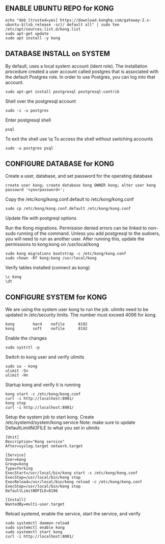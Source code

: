 ## ENABLE UBUNTU REPO for KONG
```
echo "deb [trusted=yes] https://download.konghq.com/gateway-2.x-ubuntu-$(lsb_release -sc)/ default all" | sudo tee /etc/apt/sources.list.d/kong.list 
sudo apt-get update
sudo apt install -y kong
```

## DATABASE INSTALL on SYSTEM

By default, uses a local system account (ident role).  The installation procedure created a user account called postgres that is associated with the default Postgres role. In order to use Postgres, you can log into that account.
```
sudo apt-get install postgresql postgresql-contrib
```

Shell over the postgresql account
```
sudo -i -u postgres
```

Enter postgresql shell
```
psql
```

To exit the shell use \q
To access the shell without switching accounts
```
sudo -u postgres psql
```

## CONFIGURE DATABASE for KONG

Create a user, database, and set password for the operating database
```
create user kong; create database kong OWNER kong; alter user kong passowrd '<yourpassword>';
```

Copy the /etc/kong/kong.conf.default to /etc/kong/kong.conf
```
sudo cp /etc/kong/kong.conf.default /etc/kong/kong.conf
```
Update file with postgreql options

Run the Kong migrations.  Permission denied errors can be linked to non-sudo running of the command.  Unless you add postgresql to the sudoers, you will need to run as another user.
After running this, update the permissions to kong:kong on /usr/local/kong

```
sudo kong migrations bootstrap -c /etc/kong/kong.conf
sudo chown -Rf kong:kong /usr/local/kong
```

Verify tables installed (connect as kong)
```
\c kong
\dt
```

## CONFIGURE SYSTEM for KONG

We are using the system user kong to run the job.  ulimits need to be updated in /etc/security limits.  The number must exceed 4096 for kong.
```
kong		hard	nofile		8192
kong		soft	nofile		8192
```

Enable the changes
```
sudo systctl -p
```

Switch to kong user and verify ulimits
```
sudo su - kong
ulimit -Sn
ulimit -Hn
```

Startup kong and verify it is running
```
kong start -c /etc/kong/kong.conf
curl -i http://localhost:8001/
kong stop
curl -i http://localhost:8001/
```

Setup the system job to start kong.  Create /etc/systemd/system/kong.service
Note: make sure to update DefaultLimitNOFILE to what you set in ulimits
```
[Unit]
Description="Kong service"
After=syslog.target network.target

[Service]
User=kong
Group=kong
Type=forking
ExecStart=/usr/local/bin/kong start -c /etc/kong/kong.conf
ExecStop=/usr/local/bin/kong stop 
ExecReload=/usr/local/bin/kong reload -c /etc/kong/kong.conf
ExecStop=/usr/local/bin/kong stop
DefaultLimitNOFILE=8196

[Install]
WantedBy=multi-user.target
```
Reload systemd, enable the service, start the service, and verify
```
sudo systemctl daemon-reload
sudo systemctl enable kong
sudo systemctl start kong
curl -i http://localhost:8001/
```


